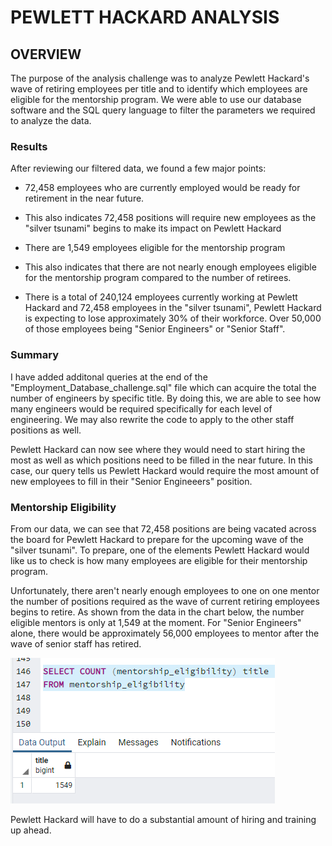 # **PEWLETT HACKARD ANALYSIS**

## **OVERVIEW**

The purpose of the analysis challenge was to analyze Pewlett Hackard's wave of retiring employees per title and to identify which employees are eligible for the mentorship program. We were able to use our database software and the SQL query language to filter the parameters we required to analyze the data.

### **Results**

After reviewing our filtered data, we found a few major points:

* 72,458 employees who are currently employed would be ready for retirement in the near future.

* This also indicates 72,458 positions will require new employees as the "silver tsunami" begins to make its impact on Pewlett Hackard

* There are 1,549 employees eligible for the mentorship program

* This also indicates that there are not nearly enough employees eligible for the mentorship program compared to the number of retirees. 

* There is a total of 240,124 employees currently working at Pewlett Hackard and 72,458 employees in the "silver tsunami", Pewlett Hackard is expecting to lose approximately 30% of their workforce. Over 50,000 of those employees being "Senior Engineers" or "Senior Staff". 

### **Summary**

I have added additonal queries at the end of the "Employment_Database_challenge.sql" file which can acquire the total the number of engineers by specific title. By doing this, we are able to see how many engineers would be required specifically for each level of engineering. We may also rewrite the code to apply to the other staff positions as well. 

Pewlett Hackard can now see where they would need to start hiring the most as well as which positions need to be filled in the near future. In this case, our query tells us Pewlett Hackard would require the most amount of new employees to fill in their "Senior Engineeers" position. 

### **Mentorship Eligibility**

From our data, we can see that 72,458 positions are being vacated across the board for Pewlett Hackard to prepare for the upcoming wave of the "silver tsunami". To prepare, one of the elements Pewlett Hackard would like us to check is how many employees are eligible for their mentorship program.  

Unfortunately, there aren't nearly enough employees to one on one mentor the number of positions required as the wave of current retiring employees begins to retire. As shown from the data in the chart below, the number eligible mentors is only at 1,549 at the moment. For "Senior Engineers" alone, there would be approximately 56,000 employees to mentor after the wave of senior staff has retired. 

![mentorship_eligibility](https://github.com/rainmannyc/Pewlett-Hackard-Analysis/blob/b42359204009a438fe31363f9d5b401516dda887/Analysis%20Projects%20Folder/Pewlett-Hackard-Analysis%20Folder/mentorship_count.png)

Pewlett Hackard will have to do a substantial amount of hiring and training up ahead. 